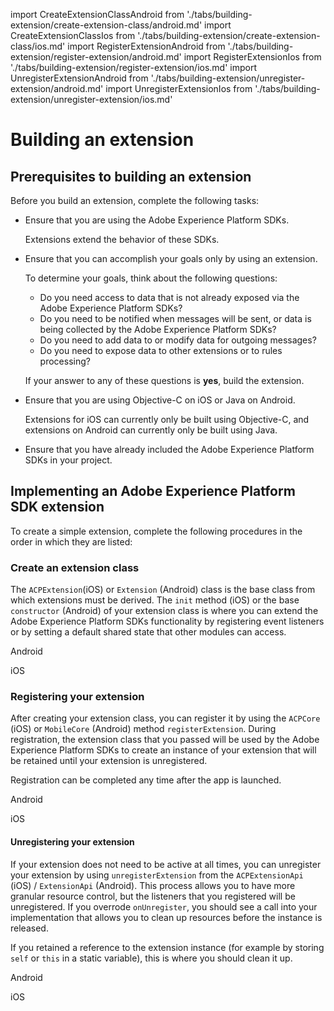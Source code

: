 import CreateExtensionClassAndroid from './tabs/building-extension/create-extension-class/android.md'
import CreateExtensionClassIos from './tabs/building-extension/create-extension-class/ios.md'
import RegisterExtensionAndroid from './tabs/building-extension/register-extension/android.md'
import RegisterExtensionIos from './tabs/building-extension/register-extension/ios.md'
import UnregisterExtensionAndroid from './tabs/building-extension/unregister-extension/android.md'
import UnregisterExtensionIos from './tabs/building-extension/unregister-extension/ios.md'

# Building an extension

## Prerequisites to building an extension

Before you build an extension, complete the following tasks:

* Ensure that you are using the Adobe Experience Platform SDKs.

  Extensions extend the behavior of these SDKs.

* Ensure that you can accomplish your goals only by using an extension.

  To determine your goals, think about the following questions:

  * Do you need access to data that is not already exposed via the Adobe Experience Platform SDKs?    
  * Do you need to be notified when messages will be sent, or data is being collected by the Adobe Experience Platform SDKs?   
  * Do you need to add data to or modify data for outgoing messages?    
  * Do you need to expose data to other extensions or to rules processing?

  If your answer to any of these questions is **yes**, build the extension.

* Ensure that you are using Objective-C on iOS or Java on Android.

  Extensions for iOS can currently only be built using Objective-C, and extensions on Android can currently only be built using Java.

* Ensure that you have already included the Adobe Experience Platform SDKs in your project.

## Implementing an Adobe Experience Platform SDK extension

To create a simple extension, complete the following procedures in the order in which they are listed:

### Create an extension class

The `ACPExtension`(iOS) or `Extension` (Android) class is the base class from which extensions must be derived. The `init` method (iOS) or the base `constructor` (Android) of your extension class is where you can extend the Adobe Experience Platform SDKs functionality by registering event listeners or by setting a default shared state that other modules can access.

<TabsBlock orientation="horizontal" slots="heading, content" repeat="2"/>

Android

<CreateExtensionClassAndroid/>

iOS

<CreateExtensionClassIos/>

### Registering your extension

After creating your extension class, you can register it by using the `ACPCore` (iOS) or `MobileCore` (Android) method `registerExtension`. During registration, the extension class that you passed will be used by the Adobe Experience Platform SDKs to create an instance of your extension that will be retained until your extension is unregistered.

<InlineAlert variant="info" slots="text"/>

Registration can be completed any time after the app is launched.

<TabsBlock orientation="horizontal" slots="heading, content" repeat="2"/>

Android

<RegisterExtensionAndroid/>

iOS

<RegisterExtensionIos/>

#### Unregistering your extension

If your extension does not need to be active at all times, you can unregister your extension by using `unregisterExtension` from the `ACPExtensionApi` (iOS) / `ExtensionApi` (Android). This process allows you to have more granular resource control, but the listeners that you registered will be unregistered. If you overrode `onUnregister`, you should see a call into your implementation that allows you to clean up resources before the instance is released.

<InlineAlert variant="info" slots="text"/>

If you retained a reference to the extension instance (for example by storing `self` or `this` in a static variable), this is where you should clean it up.

<TabsBlock orientation="horizontal" slots="heading, content" repeat="2"/>

Android

<UnregisterExtensionAndroid/>

iOS 

<UnregisterExtensionIos/>
